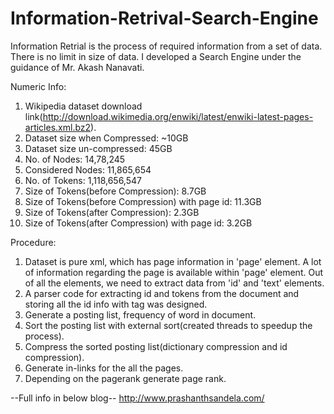 Information-Retrival-Search-Engine
==================================
Information Retrial is the process of required information from a set of data. There is no limit in size of data. I developed a Search Engine under the guidance of Mr. Akash Nanavati. 

Numeric Info:
1) Wikipedia dataset download link(http://download.wikimedia.org/enwiki/latest/enwiki-latest-pages-articles.xml.bz2).
2) Dataset size when Compressed: ~10GB
3) Dataset size un-compressed: 45GB
4) No. of Nodes: 14,78,245
5) Considered Nodes: 11,865,654
6) No. of Tokens: 1,118,656,547
7) Size of Tokens(before Compression): 8.7GB
8) Size of Tokens(before Compression) with page id: 11.3GB
9) Size of Tokens(after Compression): 2.3GB
10) Size of Tokens(after Compression) with page id: 3.2GB

Procedure:
1) Dataset is pure xml, which has page information in 'page' element. A lot of information regarding the page is available within 'page' element. Out of all the elements, we need to extract data from 'id' and 'text' elements.
2) A parser code for extracting id and tokens from the document and storing all the id info with tag was designed.
3) Generate a posting list, frequency of word in document.
4) Sort the posting list with external sort(created threads to speedup the process).
5) Compress the sorted posting list(dictionary compression and id compression).
6) Generate in-links for the all the pages.
7) Depending on the pagerank generate page rank.

--Full info in below blog--
http://www.prashanthsandela.com/
